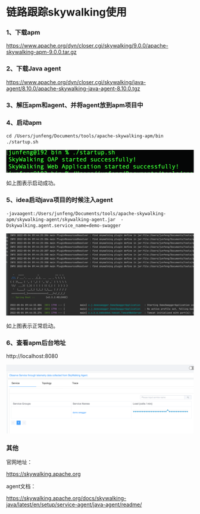 # 链路跟踪skywalking使用



### 1、下载apm

https://www.apache.org/dyn/closer.cgi/skywalking/9.0.0/apache-skywalking-apm-9.0.0.tar.gz



### 2、下载Java agent

https://www.apache.org/dyn/closer.cgi/skywalking/java-agent/8.10.0/apache-skywalking-java-agent-8.10.0.tgz



### 3、解压apm和agent、并将agent放到apm项目中



### 4、启动apm

```shell
cd /Users/junfeng/Documents/tools/apache-skywalking-apm/bin
./startup.sh
```

![image-20220504094157145](images/image-20220504094157145.png)

如上图表示启动成功。



### 5、idea启动java项目的时候注入agent

```
-javaagent:/Users/junfeng/Documents/tools/apache-skywalking-apm/skywalking-agent/skywalking-agent.jar  -Dskywalking.agent.service_name=demo-swagger
```

![image-20220504094847941](images/image-20220504094847941.png)

如上图表示正常启动。



### 6、查看apm后台地址

http://localhost:8080

![image-20220504094625112](images/image-20220504094625112.png)



### 其他

官网地址：

https://skywalking.apache.org

agent文档：

https://skywalking.apache.org/docs/skywalking-java/latest/en/setup/service-agent/java-agent/readme/